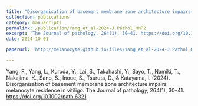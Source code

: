 ```yaml
---
title: "Disorganisation of basement membrane zone architecture impairs melanocyte residence in vitiligo"
collection: publications
category: manuscripts
permalink: /publication/Yang_et_al-2024-J Pathol_MMP2
excerpt: 'The Journal of pathology, 264(1), 30–41. https://doi.org/10.1002/path.6321'
date: 2024-10-01

paperurl: 'http://melanocyte.github.io/files/Yang_et_al-2024-J Pathol_MMP2.pdf'

---
```

Yang, F., Yang, L., Kuroda, Y., Lai, S., Takahashi, Y., Sayo, T., Namiki, T., Nakajima, K., Sano, S., Inoue, S., Tsuruta, D., & Katayama, I. (2024). Disorganisation of basement membrane zone architecture impairs melanocyte residence in vitiligo. The Journal of pathology, 264(1), 30–41. https://doi.org/10.1002/path.6321